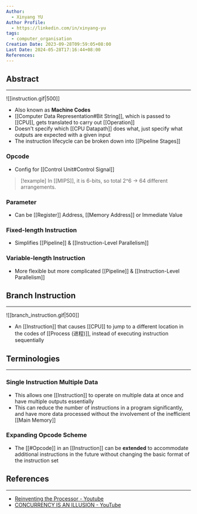 ```yaml
---
Author:
  - Xinyang YU
Author Profile:
  - https://linkedin.com/in/xinyang-yu
tags:
  - computer_organisation
Creation Date: 2023-09-28T09:59:05+08:00
Last Date: 2024-05-28T17:16:44+08:00
References: 
---
```

## Abstract
---
![[instruction.gif|500]]

- Also known as **Machine Codes**
- [[Computer Data Representation#Bit String]], which is passed to [[CPU]], gets translated to carry out [[Operation]]
- Doesn't specify which [[CPU Datapath]] does what, just specify what outputs are expected with a given input
- The instruction lifecycle can be broken down into [[Pipeline Stages]]

### Opcode
- Config for [[Control Unit#Control Signal]]

>[!example]
> In [[MIPS]], it is 6-bits, so total 2^6 -> 64 different arrangements.
### Parameter
- Can be [[Register]] Address, [[Memory Address]] or Immediate Value

### Fixed-length Instruction
- Simplifies [[Pipeline]] & [[Instruction-Level Parallelism]]

### Variable-length Instruction
- More flexible but more complicated [[Pipeline]] & [[Instruction-Level Parallelism]]



## Branch Instruction
---
![[branch_instruction.gif|500]]

- An [[Instruction]] that causes [[CPU]] to jump to a different location in the codes of  [[Process (进程)]], instead of executing instruction sequentially 


## Terminologies
---
### Single Instruction Multiple Data
- This allows one [[Instruction]] to operate on multiple data at once and have multiple outputs essentially
- This can reduce the number of instructions in a program significantly, and have more data processed without the involvement of the inefficient [[Main Memory]]

### Expanding Opcode Scheme
- The [[#Opcode]] in an [[Instruction]] can be **extended** to accommodate additional instructions in the future without changing the basic format of the instruction set


## References
---
- [Reinventing the Processor - Youtube](https://youtu.be/rDnqmVnrZKs?si=NZli6pp_ubxKEOPm)
- [CONCURRENCY IS AN ILLUSION - YouTube](https://youtu.be/3X93PnKRNUo?si=rDF1G2BmAufYasap)

![]()